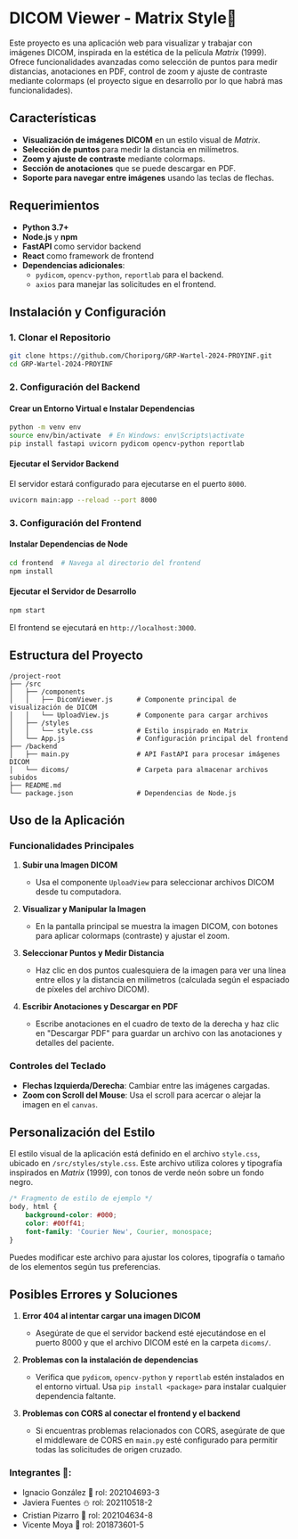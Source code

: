 # DICOM Viewer - Matrix Style📼

Este proyecto es una aplicación web para visualizar y trabajar con imágenes DICOM, inspirada en la estética de la película *Matrix* (1999). Ofrece funcionalidades avanzadas como selección de puntos para medir distancias, anotaciones en PDF, control de zoom y ajuste de contraste mediante colormaps (el proyecto sigue en desarrollo por lo que habrá mas funcionalidades).

## Características

- **Visualización de imágenes DICOM** en un estilo visual de *Matrix*.
- **Selección de puntos** para medir la distancia en milímetros.
- **Zoom y ajuste de contraste** mediante colormaps.
- **Sección de anotaciones** que se puede descargar en PDF.
- **Soporte para navegar entre imágenes** usando las teclas de flechas.

## Requerimientos

- **Python 3.7+**
- **Node.js** y **npm**
- **FastAPI** como servidor backend
- **React** como framework de frontend
- **Dependencias adicionales**:
  - `pydicom`, `opencv-python`, `reportlab` para el backend.
  - `axios` para manejar las solicitudes en el frontend.

## Instalación y Configuración

### 1. Clonar el Repositorio

```bash
git clone https://github.com/Choriporg/GRP-Wartel-2024-PROYINF.git
cd GRP-Wartel-2024-PROYINF
```

### 2. Configuración del Backend

#### Crear un Entorno Virtual e Instalar Dependencias

```bash
python -m venv env
source env/bin/activate  # En Windows: env\Scripts\activate
pip install fastapi uvicorn pydicom opencv-python reportlab
```

#### Ejecutar el Servidor Backend

El servidor estará configurado para ejecutarse en el puerto `8000`.

```bash
uvicorn main:app --reload --port 8000
```

### 3. Configuración del Frontend

#### Instalar Dependencias de Node

```bash
cd frontend  # Navega al directorio del frontend
npm install
```

#### Ejecutar el Servidor de Desarrollo

```bash
npm start
```

El frontend se ejecutará en `http://localhost:3000`.

## Estructura del Proyecto

```
/project-root
├── /src
│   ├── /components
│   │   ├── DicomViewer.js      # Componente principal de visualización de DICOM
│   │   └── UploadView.js       # Componente para cargar archivos
│   ├── /styles
│   │   └── style.css           # Estilo inspirado en Matrix
│   └── App.js                  # Configuración principal del frontend
├── /backend
│   ├── main.py                 # API FastAPI para procesar imágenes DICOM
│   └── dicoms/                 # Carpeta para almacenar archivos subidos
├── README.md
└── package.json                # Dependencias de Node.js
```

## Uso de la Aplicación

### Funcionalidades Principales

1. **Subir una Imagen DICOM**
   - Usa el componente `UploadView` para seleccionar archivos DICOM desde tu computadora.

2. **Visualizar y Manipular la Imagen**
   - En la pantalla principal se muestra la imagen DICOM, con botones para aplicar colormaps (contraste) y ajustar el zoom.

3. **Seleccionar Puntos y Medir Distancia**
   - Haz clic en dos puntos cualesquiera de la imagen para ver una línea entre ellos y la distancia en milímetros (calculada según el espaciado de píxeles del archivo DICOM).

4. **Escribir Anotaciones y Descargar en PDF**
   - Escribe anotaciones en el cuadro de texto de la derecha y haz clic en "Descargar PDF" para guardar un archivo con las anotaciones y detalles del paciente.

### Controles del Teclado

- **Flechas Izquierda/Derecha**: Cambiar entre las imágenes cargadas.
- **Zoom con Scroll del Mouse**: Usa el scroll para acercar o alejar la imagen en el `canvas`.

## Personalización del Estilo

El estilo visual de la aplicación está definido en el archivo `style.css`, ubicado en `/src/styles/style.css`. Este archivo utiliza colores y tipografía inspirados en *Matrix* (1999), con tonos de verde neón sobre un fondo negro.

```css
/* Fragmento de estilo de ejemplo */
body, html {
    background-color: #000;
    color: #00ff41;
    font-family: 'Courier New', Courier, monospace;
}
```

Puedes modificar este archivo para ajustar los colores, tipografía o tamaño de los elementos según tus preferencias.

## Posibles Errores y Soluciones

1. **Error 404 al intentar cargar una imagen DICOM**
   - Asegúrate de que el servidor backend esté ejecutándose en el puerto 8000 y que el archivo DICOM esté en la carpeta `dicoms/`.

2. **Problemas con la instalación de dependencias**
   - Verifica que `pydicom`, `opencv-python` y `reportlab` estén instalados en el entorno virtual. Usa `pip install <package>` para instalar cualquier dependencia faltante.

3. **Problemas con CORS al conectar el frontend y el backend**
   - Si encuentras problemas relacionados con CORS, asegúrate de que el middleware de CORS en `main.py` esté configurado para permitir todas las solicitudes de origen cruzado.


### Integrantes 🐤:
- Ignacio González 👾 rol: 202104693-3
- Javiera Fuentes ⛄ rol: 202110518-2
- Cristian Pizarro 🐀 rol: 202104634-8
- Vicente Moya 🔰 rol: 201873601-5
